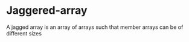 # Jaggered-array
A jagged array is an array of arrays such that member arrays can be of different sizes
